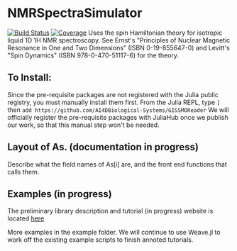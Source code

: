 # NMRSpectraSimulator

[![Build Status](https://github.com/RoyCCWang/NMRSpectraSimulator.jl/workflows/CI/badge.svg)](https://github.com/RoyCCWang/NMRSpectraSimulator.jl/actions)
[![Coverage](https://codecov.io/gh/RoyCCWang/NMRSpectraSimulator.jl/branch/master/graph/badge.svg)](https://codecov.io/gh/RoyCCWang/NMRSpectraSimulator.jl)
Uses the spin Hamiltonian theory for isotropic liquid 1D 1H NMR spectroscopy. See Ernst's "Principles of Nuclear Magnetic Resonance in One and Two Dimensions" (ISBN 0-19-855647-0) and Levitt's "Spin Dynamics" (ISBN 978-0-470-51117-6) for the theory.

## To Install:
Since the pre-requisite packages are not registered with the Julia public registry, you must manually install them first.
From the Julia REPL, type `]` then `add https://github.com/AI4DBiological-Systems/GISSMOReader`
We will officially register the pre-requisite packages with JuliaHub once we publish our work, so that this manual step won't be needed.

## Layout of As. (documentation in progress)
 Describe what the field names of As[i] are, and the front end functions that calls them.
 
## Examples (in progress)
The preliminary library description and tutorial (in progress) website is located [here](https://ai4dbiological-systems.github.io/NMRSpectraSimulator.jl/)

More examples in the example folder. We will continue to use Weave.jl to work off the existing example scripts to finish annoted tutorials.
